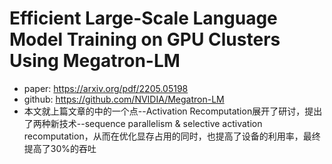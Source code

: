 # Efficient Large-Scale Language Model Training on GPU Clusters Using Megatron-LM

- paper: https://arxiv.org/pdf/2205.05198
- github: https://github.com/NVIDIA/Megatron-LM
- 本文就上篇文章的中的一个点--Activation Recomputation展开了研讨，提出了两种新技术--sequence parallelism 
& selective activation recomputation，从而在优化显存占用的同时，也提高了设备的利用率，最终提高了30%的吞吐
